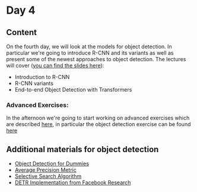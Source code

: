 # Day 4

## Content
On the fourth day, we will look at the models for object detection. In particular we're going to introduce R-CNN
and its variants as well as present some of the newest approaches to object detection.
The lectures will cover ([you can find the slides here](https://docs.google.com/presentation/d/19CO75925rmh7nwlnCPHCBqtaUb5Db_OOEUzIj1omfXw/edit?usp=sharing)):
- Introduction to R-CNN
- R-CNN variants
- End-to-end Object Detection with Transformers

### Advanced Exercises:
In the afternoon we're going to start working on advanced exercises which are described [here](../exercises/README.md),
in particular the object detection exercise can be found [here](../exercises/object-detection-transformers.md)

## Additional materials for object detection
- [Object Detection for Dummies](https://lilianweng.github.io/lil-log/2017/12/31/object-recognition-for-dummies-part-3.html) 
- [Average Precision Metric](https://medium.com/@jonathan_hui/map-mean-average-precision-for-object-detection-45c121a31173)
- [Selective Search Algorithm](https://www.learnopencv.com/selective-search-for-object-detection-cpp-python)
- [DETR Implementation from Facebook Research](https://github.com/facebookresearch/detr#notebooks) 
